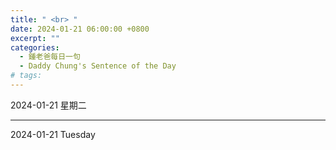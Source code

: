 ```yaml
---
title: " <br> "
date: 2024-01-21 06:00:00 +0800
excerpt: ""
categories:
  - 鍾老爸每日一句
  - Daddy Chung's Sentence of the Day
# tags:
---
```


2024-01-21 星期二

> 

---

2024-01-21 Tuesday

> 
